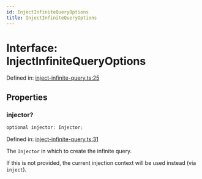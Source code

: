 ```yaml
---
id: InjectInfiniteQueryOptions
title: InjectInfiniteQueryOptions
---
```


<!-- DO NOT EDIT: this page is autogenerated from the type comments -->

# Interface: InjectInfiniteQueryOptions

Defined in: [inject-infinite-query.ts:25](https://github.com/TanStack/query/blob/main/packages/angular-query-experimental/src/inject-infinite-query.ts#L25)

## Properties

### injector?

```ts
optional injector: Injector;
```

Defined in: [inject-infinite-query.ts:31](https://github.com/TanStack/query/blob/main/packages/angular-query-experimental/src/inject-infinite-query.ts#L31)

The `Injector` in which to create the infinite query.

If this is not provided, the current injection context will be used instead (via `inject`).
